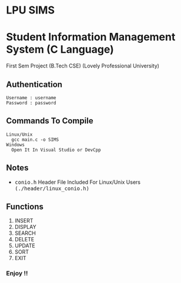 # LPU SIMS 
# Student Information Management System (C Language)
First Sem Project (B.Tech CSE) (Lovely Professional University)

## Authentication
    Username : username
    Password : password

## Commands To Compile
    Linux/Unix
      gcc main.c -o SIMS
    Windows
      Open It In Visual Studio or DevCpp

## Notes
  - <kbd>conio.h</kbd> Header File Included For Linux/Unix Users <kbd>(./header/linux_conio.h)</kbd>
  
## Functions
   1. INSERT
   2. DISPLAY
   3. SEARCH
   4. DELETE
   5. UPDATE
   6. SORT
   7. EXIT
   
   
   
### Enjoy !!
